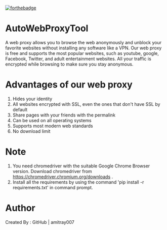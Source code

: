 [![forthebadge](https://forthebadge.com/images/badges/made-with-python.svg)](https://forthebadge.com)

# AutoWebProxyTool
A web proxy allows you to browse the web anonymously and unblock your favorite websites without installing any software like a VPN. Our web proxy is free and supports the most popular websites, such as youtube, google, Facebook, Twitter, and adult entertainment websites. All your traffic is encrypted while browsing to make sure you stay anonymous.

# Advantages of our web proxy
1. Hides your identity
2. All websites encrypted with SSL, even the ones that don't have SSL by default
3. Share pages with your friends with the permalink
4. Can be used on all operating systems
5. Supports most modern web standards
6. No download limit

# Note
1. You need chromedriver with the suitable Google Chrome Browser version.
   Download chromedriver from https://chromedriver.chromium.org/downloads .
2. Install all the requirements by using the command 'pip install -r requirements.txt' in command prompt.

# Author
Created By : GitHub | amitray007
